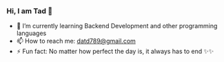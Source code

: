 ### Hi, I am Tad 👋
- 🌱 I’m currently learning Backend Development and other programming languages
- 📫 How to reach me: datd789@gmail.com
- ⚡ Fun fact: No matter how perfect the day is, it always has to end ✨✨
<!--
**Dat070601/Dat070601** is a ✨ _special_ ✨ repository because its `README.md` (this file) appears on your GitHub profile.

Here are some ideas to get you started:

- 🔭 I’m currently working on ...
- 🌱 I’m currently learning ...
- 👯 I’m looking to collaborate on ...
- 🤔 I’m looking for help with ...
- 💬 Ask me about ...
- 📫 How to reach me: ...
- 😄 Pronouns: ...
- ⚡ Fun fact: ...
-->

